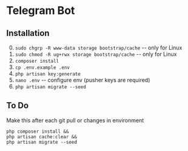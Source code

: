 # Telegram Bot #


## Installation ##
0. `sudo chgrp -R www-data storage bootstrap/cache` -- only for Linux
0. `sudo chmod -R ug+rwx storage bootstrap/cache` -- only for Linux
0. `composer install`
0. `cp .env.example .env`
0. `php artisan key:generate`
0. `nano .env`  -- configure env (pusher keys are required)
0. `php artisan migrate --seed`

## To Do ##

Make this after each git pull or changes in environment

```
php composer install && 
php artisan cache:clear &&  
php artisan migrate --seed
```
